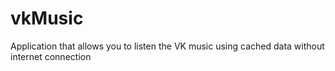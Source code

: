 # vkMusic
Application that allows you to listen the VK music using cached data without internet connection
